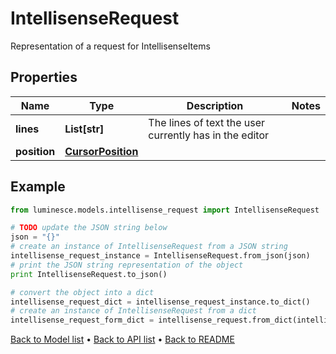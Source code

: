 # IntellisenseRequest

Representation of a request for IntellisenseItems

## Properties
Name | Type | Description | Notes
------------ | ------------- | ------------- | -------------
**lines** | **List[str]** | The lines of text the user currently has in the editor | 
**position** | [**CursorPosition**](CursorPosition.md) |  | 

## Example

```python
from luminesce.models.intellisense_request import IntellisenseRequest

# TODO update the JSON string below
json = "{}"
# create an instance of IntellisenseRequest from a JSON string
intellisense_request_instance = IntellisenseRequest.from_json(json)
# print the JSON string representation of the object
print IntellisenseRequest.to_json()

# convert the object into a dict
intellisense_request_dict = intellisense_request_instance.to_dict()
# create an instance of IntellisenseRequest from a dict
intellisense_request_form_dict = intellisense_request.from_dict(intellisense_request_dict)
```
[Back to Model list](../README.md#documentation-for-models) &#8226; [Back to API list](../README.md#documentation-for-api-endpoints) &#8226; [Back to README](../README.md)


